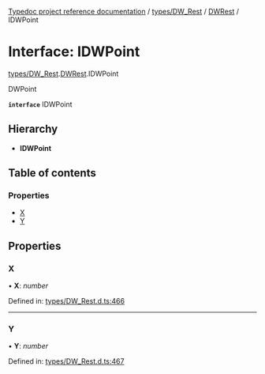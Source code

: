 [Typedoc project reference documentation](../README.md) / [types/DW_Rest](../modules/types_dw_rest.md) / [DWRest](../modules/types_dw_rest.dwrest.md) / IDWPoint

# Interface: IDWPoint

[types/DW_Rest](../modules/types_dw_rest.md).[DWRest](../modules/types_dw_rest.dwrest.md).IDWPoint

DWPoint

**`interface`** IDWPoint

## Hierarchy

* **IDWPoint**

## Table of contents

### Properties

- [X](types_dw_rest.dwrest.idwpoint.md#x)
- [Y](types_dw_rest.dwrest.idwpoint.md#y)

## Properties

### X

• **X**: *number*

Defined in: [types/DW_Rest.d.ts:466](https://github.com/DocuWare/REST-Sample-TS/blob/6f07cff/src/types/DW_Rest.d.ts#L466)

___

### Y

• **Y**: *number*

Defined in: [types/DW_Rest.d.ts:467](https://github.com/DocuWare/REST-Sample-TS/blob/6f07cff/src/types/DW_Rest.d.ts#L467)
